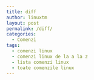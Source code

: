 ```yaml
---
title: diff
author: linuxtm
layout: post
permalink: /diff/
categories:
  - Comenzi
tags:
  - comenzi linux
  - comenzi linux de la a la z
  - lista comenzi linux
  - toate comenzile linux
---
```

